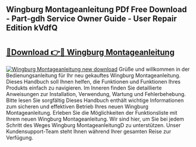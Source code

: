 ## Wingburg Montageanleitung PDf Free Download - Part-gdh Service Owner Guide - User Repair Edition kVdfQ

# <h2><a href="http://df6fozm.blite.top/?on=Wingburg+Montageanleitung">🔗Download 👉🔴 Wingburg Montageanleitung</a></h2>

[![Wingburg Montageanleitung new download](https://i.imgur.com/lujVjoI.png)](http://df6fozm.blite.top/?on=Wingburg+Montageanleitung)
Grüße und willkommen in der Bedienungsanleitung für Ihr neu gekauftes Wingburg Montageanleitung. Dieses Handbuch soll Ihnen helfen, die Funktionen und Funktionen Ihres Produkts einfach zu navigieren. Im Inneren finden Sie detaillierte Anweisungen zur Installation, Verwendung, Wartung und Fehlerbehebung. Bitte lesen Sie sorgfältig Dieses Handbuch enthält wichtige Informationen zum sicheren und effektiven Betrieb Ihres neuen Wingburg Montageanleitung. Erleben Sie die Möglichkeiten der Funktionsliste mit Ihrem neuen Wingburg Montageanleitung. Wir sind hier, um Sie bei jedem Schritt des Weges Wingburg MontageanleitungD zu unterstützen. Unser Kundensupport-Team steht Ihnen während Ihrer gesamten Reise zur Verfügung.
